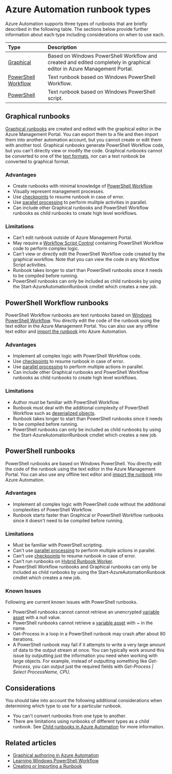 <properties 
   pageTitle="Azure Automation Runbook Types"
   description="Describes the difference types of runbooks that you can use in Azure Automation and considerations that you should take into account when determining which type to use. "
   services="automation"
   documentationCenter=""
   authors="bwren"
   manager="stevenka"
   editor="tysonn" />
<tags 
   ms.service="automation"
   ms.devlang="na"
   ms.topic="article"
   ms.tgt_pltfrm="na"
   ms.workload="infrastructure-services"
   ms.date="09/24/2015"
   ms.author="bwren" />

# Azure Automation runbook types

Azure Automation supports three types of runbooks that are  briefly described in the following table.  The sections below provide further information about each type including considerations on when to use each.


| Type |  Description |
|:---|:---|
| [Graphical](#graphical-runbooks) | Based on Windows PowerShell Workflow and created and edited completely in graphical editor in Azure Management Portal. | 
| [PowerShell Workflow](#powershell-workflow-runbooks) | Text runbook based on Windows PowerShell Workflow. |
| [PowerShell](#powershell-runbooks) | Text runbook based on Windows PowerShell script. |

## Graphical runbooks

[Graphical runbooks](automation-runbook-types#graphical-runbooks) are created and edited with the graphical editor in the Azure Management Portal.  You can export them to a file and then import them into another automation account, but you cannot create or edit them with another tool.  Graphical runbooks generate PowerShell Workflow code, but you can't directly view or modify the code. Graphical runbooks cannot be converted to one of the [text formats](automation-runbook-types), nor can a text runbook be converted to graphical format.

### Advantages

- Create runbooks with minimal knowledge of [PowerShell Workflow](automation-powershell-workflow).
- Visually represent management processes.
- Use [checkpoints](automation-powershell-workflow#checkpoints) to resume runbook in case of error.
- Use [parallel processing](automation-powershell-workflow#parallel-processing) to perform mulitple activities in parallel.
- Can include other Graphical runbooks and PowerShell Workflow runbooks as child runbooks to create high level workflows.


### Limitations

- Can't edit runbook outside of Azure Management Portal.
- May require a [Workflow Script Control](automation-powershell-workflow#activities) containing PowerShell Workflow code to perform complex logic.
- Can't view or directly edit the PowerShell Workflow code created by the graphical workflow.  Note that you can view the code in any Workflow Script activities.
- Runbook takes longer to start than PowerShell runbooks since it needs to be compiled before running.
- PowerShell runbooks can only be included as child runbooks by using the Start-AzureAutomationRunbook cmdlet which creates a new job.


## PowerShell Workflow runbooks

PowerShell Workflow runbooks are text runbooks based on [Windows PowerShell Workflow](automation-powershell-workflow).  You directly edit the code of the runbook using the text editor in the Azure Management Portal.  You can also use any offline text editor and [import the runbook](http://msdn.microsoft.com/zh-cn/library/azure/dn643637.aspx) into Azure Automation.

### Advantages

- Implement all complex logic with PowerShell Workflow code.
- Use [checkpoints](automation-powershell-workflow#checkpoints) to resume runbook in case of error.
- Use [parallel processing](automation-powershell-workflow#parallel-processing) to perform multiple actions in parallel.
- Can include other Graphical runbooks and PowerShell Workflow runbooks as child runbooks to create high level workflows.


### Limitations

- Author must be familiar with PowerShell Workflow.
- Runbook must deal with the additional complexity of PowerShell Workflow such as [deserialized objects](automation-powershell-workflow#code-changes).
- Runbook takes longer to start than PowerShell runbooks since it needs to be compiled before running.
- PowerShell runbooks can only be included as child runbooks by using the Start-AzureAutomationRunbook cmdlet which creates a new job.


## PowerShell runbooks

PowerShell runbooks are based on Windows PowerShell.  You directly edit the code of the runbook using the text editor in the Azure Management Portal.  You can also use any offline text editor and [import the runbook](http://msdn.microsoft.com/zh-cn/library/azure/dn643637.aspx) into Azure Automation.

### Advantages

- Implement all complex logic with PowerShell code without the additional complexities of PowerShell Workflow. 
- Runbook starts faster than Graphical or PowerShell Workflow runbooks since it doesn't need to be compiled before running.

### Limitations

- Must be familiar with PowerShell scripting.
- Can't use [parallel processing](automation-powershell-workflow#parallel-processing) to perform multiple actions in parallel.
- Can't use [checkpoints](automation-powershell-workflow#checkpoints) to resume runbook in case of error.
- Can't run runbooks on [Hybrid Runbook Worker](automation-hybrid-runbook-worker).
- PowerShell Workflow runbooks and Graphical runbooks can only be included as child runbooks by using the Start-AzureAutomationRunbook cmdlet which creates a new job.

### Known Issues
Following are current known issues with PowerShell runbooks.

- PowerShell runbooks cannot cannot retrieve an unencrypted [variable asset](automation-variables) with a null value.
- PowerShell runbooks cannot retrieve a [variable asset](automation-variables) with *~* in the name.
- Get-Process in a loop in a PowerShell runbook may crash after about 80 iterations. 
- A PowerShell runbook may fail if it attempts to write a very large amount of data to the output stream at once.   You can typically work around this issue by outputting just the information you need when working with large objects.  For example, instead of outputting something like *Get-Process*, you can output just the required fields with *Get-Process | Select ProcessName, CPU*.

## Considerations

You should take into account the following additional considerations when determining which type to use for a particular runbook.

- You can't convert runbooks from one type to another.
- There are limitations using runbooks of different types as a child runbook.  See [Child runbooks in Azure Automation](automation-child-runbooks) for more information.



  
## Related articles

- [Graphical authoring in Azure Automation](automation-graphical-authoring-intro)
- [Learning Windows PowerShell Workflow](automation-powershell-workflow)
- [Creating or Importing a Runbook](http://msdn.microsoft.com/zh-cn/library/azure/dn643637.aspx)


